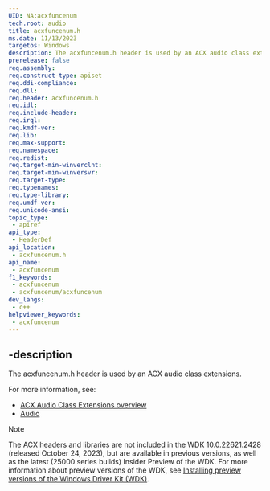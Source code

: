 ```yaml
---
UID: NA:acxfuncenum
tech.root: audio
title: acxfuncenum.h
ms.date: 11/13/2023
targetos: Windows
description: The acxfuncenum.h header is used by an ACX audio class extensions.
prerelease: false
req.assembly: 
req.construct-type: apiset
req.ddi-compliance: 
req.dll: 
req.header: acxfuncenum.h
req.idl: 
req.include-header: 
req.irql: 
req.kmdf-ver: 
req.lib: 
req.max-support: 
req.namespace: 
req.redist: 
req.target-min-winverclnt: 
req.target-min-winversvr: 
req.target-type: 
req.typenames: 
req.type-library: 
req.umdf-ver: 
req.unicode-ansi: 
topic_type:
 - apiref
api_type:
 - HeaderDef
api_location:
 - acxfuncenum.h
api_name:
 - acxfuncenum
f1_keywords:
 - acxfuncenum
 - acxfuncenum/acxfuncenum
dev_langs:
 - c++
helpviewer_keywords:
 - acxfuncenum
---
```


## -description

The acxfuncenum.h header is used by an ACX audio class extensions.

For more information, see:

- [ACX Audio Class Extensions overview](/windows-hardware/drivers/audio/acx-audio-class-extensions-overview)
- [Audio](../_audio/index.md)

>[!NOTE]
> The ACX headers and libraries are not included in the  WDK 10.0.22621.2428 (released October 24, 2023), but are available in previous versions, as well as the latest (25000 series builds) Insider Preview of the WDK. For more information about preview versions of the WDK, see [Installing preview versions of the Windows Driver Kit (WDK)](/windows-hardware/drivers/installing-preview-versions-wdk).
